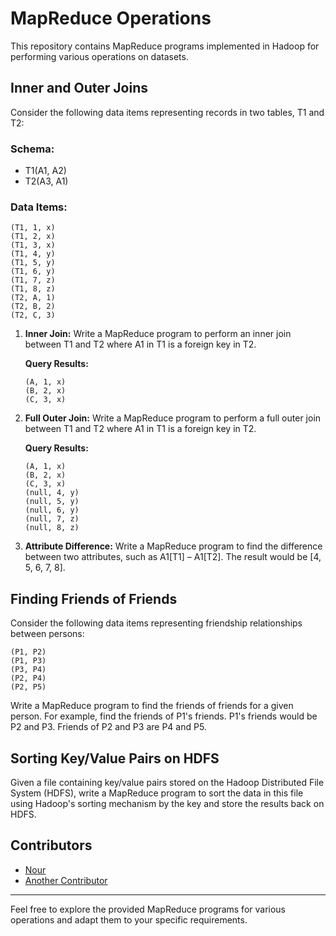 
# MapReduce Operations

This repository contains MapReduce programs implemented in Hadoop for performing various operations on datasets.

## Inner and Outer Joins

Consider the following data items representing records in two tables, T1 and T2:

### Schema:
- T1(A1, A2)
- T2(A3, A1)

### Data Items:
```
(T1, 1, x)
(T1, 2, x)
(T1, 3, x)
(T1, 4, y)
(T1, 5, y)
(T1, 6, y)
(T1, 7, z)
(T1, 8, z)
(T2, A, 1)
(T2, B, 2)
(T2, C, 3)
```

1. **Inner Join:** Write a MapReduce program to perform an inner join between T1 and T2 where A1 in T1 is a foreign key in T2.

   **Query Results:**
   ```
   (A, 1, x)
   (B, 2, x)
   (C, 3, x)
   ```

2. **Full Outer Join:** Write a MapReduce program to perform a full outer join between T1 and T2 where A1 in T1 is a foreign key in T2.

   **Query Results:**
   ```
   (A, 1, x)
   (B, 2, x)
   (C, 3, x)
   (null, 4, y)
   (null, 5, y)
   (null, 6, y)
   (null, 7, z)
   (null, 8, z)
   ```

3. **Attribute Difference:** Write a MapReduce program to find the difference between two attributes, such as A1[T1] – A1[T2]. The result would be [4, 5, 6, 7, 8].

## Finding Friends of Friends

Consider the following data items representing friendship relationships between persons:

```
(P1, P2)
(P1, P3)
(P3, P4)
(P2, P4)
(P2, P5)
```

Write a MapReduce program to find the friends of friends for a given person. For example, find the friends of P1's friends. P1's friends would be P2 and P3. Friends of P2 and P3 are P4 and P5.

## Sorting Key/Value Pairs on HDFS

Given a file containing key/value pairs stored on the Hadoop Distributed File System (HDFS), write a MapReduce program to sort the data in this file using Hadoop's sorting mechanism by the key and store the results back on HDFS.
## Contributors

- [Nour](https://github.com/NourAlaassarr)
- [Another Contributor](https://github.com/another-contributor)
---
Feel free to explore the provided MapReduce programs for various operations and adapt them to your specific requirements.
